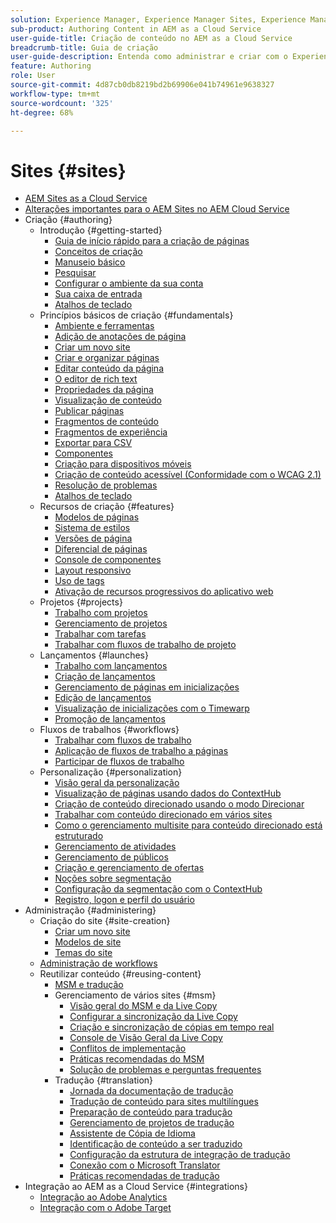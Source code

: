 ```yaml
---
solution: Experience Manager, Experience Manager Sites, Experience Manager as a Cloud Service
sub-product: Authoring Content in AEM as a Cloud Service
user-guide-title: Criação de conteúdo no AEM as a Cloud Service
breadcrumb-title: Guia de criação
user-guide-description: Entenda como administrar e criar com o Experience Manager Sites as a Cloud Service.
feature: Authoring
role: User
source-git-commit: 4d87cb0db8219bd2b69906e041b74961e9638327
workflow-type: tm+mt
source-wordcount: '325'
ht-degree: 68%

---
```



# Sites {#sites}

+ [AEM Sites as a Cloud Service](/help/sites-cloud/home.md)
+ [Alterações importantes para o AEM Sites no AEM Cloud Service](sites-cloud-changes.md)
+ Criação {#authoring}
   + Introdução {#getting-started}
      + [Guia de início rápido para a criação de páginas](authoring/getting-started/quick-start.md)
      + [Conceitos de criação](authoring/getting-started/concepts.md)
      + [Manuseio básico](authoring/getting-started/basic-handling.md)
      + [Pesquisar](authoring/getting-started/search.md)
      + [Configurar o ambiente da sua conta](authoring/getting-started/account-environment.md)
      + [Sua caixa de entrada](authoring/getting-started/inbox.md)
      + [Atalhos de teclado](authoring/getting-started/keyboard-shortcuts.md)
   + Princípios básicos de criação {#fundamentals}
      + [Ambiente e ferramentas](authoring/fundamentals/environment-tools.md)
      + [Adição de anotações de página](authoring/fundamentals/annotations.md)
      + [Criar um novo site](authoring/fundamentals/create-site.md)
      + [Criar e organizar páginas](authoring/fundamentals/organizing-pages.md)
      + [Editar conteúdo da página](authoring/fundamentals/editing-content.md)
      + [O editor de rich text](authoring/fundamentals/rich-text-editor.md)
      + [Propriedades da página](authoring/fundamentals/page-properties.md)
      + [Visualização de conteúdo](authoring/fundamentals/previewing-content.md)
      + [Publicar páginas](authoring/fundamentals/publishing-pages.md)
      + [Fragmentos de conteúdo](authoring/fundamentals/content-fragments.md)
      + [Fragmentos de experiência](authoring/fundamentals/experience-fragments.md)
      + [Exportar para CSV  ](authoring/fundamentals/csv-export.md)
      + [Componentes](authoring/fundamentals/components.md)
      + [Criação para dispositivos móveis](authoring/fundamentals/mobile.md)
      + [Criação de conteúdo acessível (Conformidade com o WCAG 2.1)](authoring/fundamentals/accessible-content.md)
      + [Resolução de problemas](authoring/fundamentals/troubleshooting.md)
      + [Atalhos de teclado](authoring/fundamentals/keyboard-shortcuts.md)
   + Recursos de criação {#features}
      + [Modelos de páginas](authoring/features/templates.md)
      + [Sistema de estilos](authoring/features/style-system.md)
      + [Versões de página](authoring/features/page-versions.md)
      + [Diferencial de páginas  ](authoring/features/page-diff.md)
      + [Console de componentes](authoring/features/components-console.md)
      + [Layout responsivo  ](authoring/features/responsive-layout.md)
      + [Uso de tags  ](authoring/features/tags.md)
      + [Ativação de recursos progressivos do aplicativo web](authoring/features/enable-pwa.md)
   + Projetos {#projects}
      + [Trabalho com projetos](authoring/projects/overview.md)
      + [Gerenciamento de projetos](authoring/projects/managing.md)
      + [Trabalhar com tarefas](authoring/projects/tasks.md)
      + [Trabalhar com fluxos de trabalho de projeto](authoring/projects/workflows.md)
   + Lançamentos {#launches}
      + [Trabalho com lançamentos](authoring/launches/overview.md)
      + [Criação de lançamentos](authoring/launches/creating.md)
      + [Gerenciamento de páginas em inicializações](authoring/launches/managing-pages.md)
      + [Edição de lançamentos](authoring/launches/editing.md)
      + [Visualização de inicializações com o Timewarp](authoring/launches/preview.md)
      + [Promoção de lançamentos](authoring/launches/promoting.md)
   + Fluxos de trabalhos {#workflows}
      + [Trabalhar com fluxos de trabalho](authoring/workflows/overview.md)
      + [Aplicação de fluxos de trabalho a páginas](authoring/workflows/applying.md)
      + [Participar de fluxos de trabalho](authoring/workflows/participating.md)
   + Personalização {#personalization}
      + [Visão geral da personalização](authoring/personalization/overview.md)
      + [Visualização de páginas usando dados do ContextHub](authoring/personalization/contexthub.md)
      + [Criação de conteúdo direcionado usando o modo Direcionar](authoring/personalization/targeted-content.md)
      + [Trabalhar com conteúdo direcionado em vários sites](authoring/personalization/multisite-targeted-content.md)
      + [Como o gerenciamento multisite para conteúdo direcionado está estruturado](authoring/personalization/multisite-structure.md)
      + [Gerenciamento de atividades](authoring/personalization/activities.md)
      + [Gerenciamento de públicos](authoring/personalization/audiences.md)
      + [Criação e gerenciamento de ofertas](authoring/personalization/offers.md)
      + [Noções sobre segmentação](authoring/personalization/segmentation.md)
      + [Configuração da segmentação com o ContextHub](/help/sites-cloud/authoring/personalization/contexthub-segmentation.md)
      + [Registro, logon e perfil do usuário](/help/sites-cloud/authoring/personalization/user-and-group-sync-for-publish-tier.md)
+ Administração {#administering}
   + Criação do site {#site-creation}
      + [Criar um novo site](administering/site-creation/create-site.md)
      + [Modelos de site](administering/site-creation/site-templates.md)
      + [Temas do site](administering/site-creation/site-themes.md)
   + [Administração de workflows](administering/workflows-administering.md)
   + Reutilizar conteúdo {#reusing-content}
      + [MSM e tradução](administering/msm-and-translation.md)
      + Gerenciamento de vários sites {#msm}
         + [Visão geral do MSM e da Live Copy](administering/msm/overview.md)
         + [Configurar a sincronização da Live Copy](administering/msm/live-copy-sync-config.md)
         + [Criação e sincronização de cópias em tempo real](administering/msm/creating-live-copies.md)
         + [Console de Visão Geral da Live Copy](administering/msm/live-copy-overview.md)
         + [Conflitos de implementação](administering/msm/rollout-conflicts.md)
         + [Práticas recomendadas do MSM](administering/msm/best-practices.md)
         + [Solução de problemas e perguntas frequentes](administering/msm/troubleshooting.md)
      + Tradução {#translation}
         + [Jornada da documentação de tradução](https://experienceleague.adobe.com/docs/experience-manager-cloud-service/sites-journey/translation/overview.html)
         + [Tradução de conteúdo para sites multilíngues](administering/translation/overview.md)
         + [Preparação de conteúdo para tradução](administering/translation/preparation.md)
         + [Gerenciamento de projetos de tradução](administering/translation/managing-projects.md)
         + [Assistente de Cópia de Idioma](administering/translation/wizard.md)
         + [Identificação de conteúdo a ser traduzido](administering/translation/rules.md)
         + [Configuração da estrutura de integração de tradução](administering/translation/integration-framework.md)
         + [Conexão com o Microsoft Translator](administering/translation/connect-ms-translator.md)
         + [Práticas recomendadas de tradução](administering/translation/best-practices.md)
+ Integração ao AEM as a Cloud Service {#integrations}
   + [Integração ao Adobe Analytics](integrating/integrating-adobe-analytics.md)
   + [Integração com o Adobe Target](integrating/integrating-adobe-target.md)
